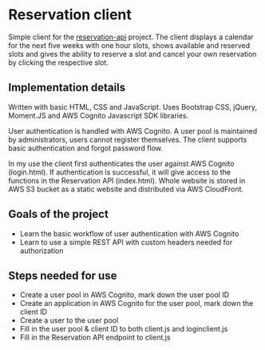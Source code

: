# Reservation client

Simple client for the [reservation-api](https://github.com/phusu/reservation-api) project. The client displays a calendar for the next five weeks with one hour slots, shows available and reserved slots and gives the ability to reserve a slot and cancel your own reservation by clicking the respective slot.

## Implementation details
Written with basic HTML, CSS and JavaScript. Uses Bootstrap CSS, jQuery, Moment.JS and AWS Cognito Javascript SDK libraries. 

User authentication is handled with AWS Cognito. A user pool is maintained by administrators, users cannot register themselves. The client supports basic authentication and forgot password flow. 

In my use the client first authenticates the user against AWS Cognito (login.html). If authentication is successful, it will give access to the functions in the Reservation API (index.html). Whole website is stored in AWS S3 bucket as a static website and distributed via AWS CloudFront. 

## Goals of the project
- Learn the basic workflow of user authentication with AWS Cognito
- Learn to use a simple REST API with custom headers needed for authorization

## Steps needed for use
- Create a user pool in AWS Cognito, mark down the user pool ID
- Create an application in AWS Cognito for the user pool, mark down the client ID
- Create a user to the user pool
- Fill in the user pool & client ID to both client.js and loginclient.js
- Fill in the Reservation API endpoint to client.js
